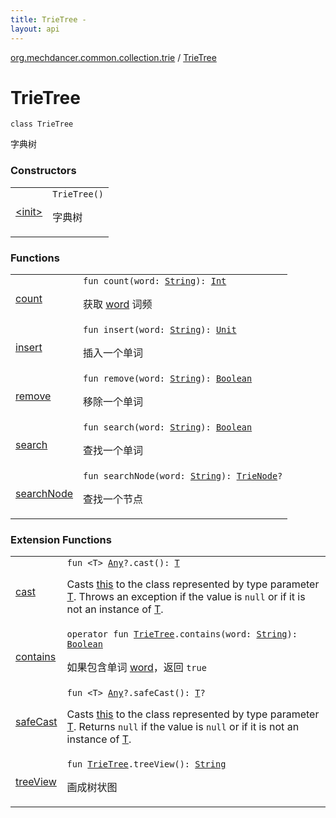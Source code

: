 ```yaml
---
title: TrieTree - 
layout: api
---
```


<div class='api-docs-breadcrumbs'><a href="../index.html">org.mechdancer.common.collection.trie</a> / <a href="./index.html">TrieTree</a></div>

# TrieTree

<div class="signature"><code><span class="keyword">class </span><span class="identifier">TrieTree</span></code></div>

字典树

### Constructors

<table class="api-docs-table">
<tbody>
<tr>
<td markdown="1">

<a href="-init-.html">&lt;init&gt;</a>


</td>
<td markdown="1">
<div class="signature"><code><span class="identifier">TrieTree</span><span class="symbol">(</span><span class="symbol">)</span></code></div>

字典树


</td>
</tr>
</tbody>
</table>

### Functions

<table class="api-docs-table">
<tbody>
<tr>
<td markdown="1">

<a href="count.html">count</a>


</td>
<td markdown="1">
<div class="signature"><code><span class="keyword">fun </span><span class="identifier">count</span><span class="symbol">(</span><span class="parameterName" id="org.mechdancer.common.collection.trie.TrieTree$count(kotlin.String)/word">word</span><span class="symbol">:</span>&nbsp;<a href="https://kotlinlang.org/api/latest/jvm/stdlib/kotlin/-string/index.html"><span class="identifier">String</span></a><span class="symbol">)</span><span class="symbol">: </span><a href="https://kotlinlang.org/api/latest/jvm/stdlib/kotlin/-int/index.html"><span class="identifier">Int</span></a></code></div>

获取 <a href="count.html#org.mechdancer.common.collection.trie.TrieTree$count(kotlin.String)/word">word</a> 词频


</td>
</tr>
<tr>
<td markdown="1">

<a href="insert.html">insert</a>


</td>
<td markdown="1">
<div class="signature"><code><span class="keyword">fun </span><span class="identifier">insert</span><span class="symbol">(</span><span class="parameterName" id="org.mechdancer.common.collection.trie.TrieTree$insert(kotlin.String)/word">word</span><span class="symbol">:</span>&nbsp;<a href="https://kotlinlang.org/api/latest/jvm/stdlib/kotlin/-string/index.html"><span class="identifier">String</span></a><span class="symbol">)</span><span class="symbol">: </span><a href="https://kotlinlang.org/api/latest/jvm/stdlib/kotlin/-unit/index.html"><span class="identifier">Unit</span></a></code></div>

插入一个单词


</td>
</tr>
<tr>
<td markdown="1">

<a href="remove.html">remove</a>


</td>
<td markdown="1">
<div class="signature"><code><span class="keyword">fun </span><span class="identifier">remove</span><span class="symbol">(</span><span class="parameterName" id="org.mechdancer.common.collection.trie.TrieTree$remove(kotlin.String)/word">word</span><span class="symbol">:</span>&nbsp;<a href="https://kotlinlang.org/api/latest/jvm/stdlib/kotlin/-string/index.html"><span class="identifier">String</span></a><span class="symbol">)</span><span class="symbol">: </span><a href="https://kotlinlang.org/api/latest/jvm/stdlib/kotlin/-boolean/index.html"><span class="identifier">Boolean</span></a></code></div>

移除一个单词


</td>
</tr>
<tr>
<td markdown="1">

<a href="search.html">search</a>


</td>
<td markdown="1">
<div class="signature"><code><span class="keyword">fun </span><span class="identifier">search</span><span class="symbol">(</span><span class="parameterName" id="org.mechdancer.common.collection.trie.TrieTree$search(kotlin.String)/word">word</span><span class="symbol">:</span>&nbsp;<a href="https://kotlinlang.org/api/latest/jvm/stdlib/kotlin/-string/index.html"><span class="identifier">String</span></a><span class="symbol">)</span><span class="symbol">: </span><a href="https://kotlinlang.org/api/latest/jvm/stdlib/kotlin/-boolean/index.html"><span class="identifier">Boolean</span></a></code></div>

查找一个单词


</td>
</tr>
<tr>
<td markdown="1">

<a href="search-node.html">searchNode</a>


</td>
<td markdown="1">
<div class="signature"><code><span class="keyword">fun </span><span class="identifier">searchNode</span><span class="symbol">(</span><span class="parameterName" id="org.mechdancer.common.collection.trie.TrieTree$searchNode(kotlin.String)/word">word</span><span class="symbol">:</span>&nbsp;<a href="https://kotlinlang.org/api/latest/jvm/stdlib/kotlin/-string/index.html"><span class="identifier">String</span></a><span class="symbol">)</span><span class="symbol">: </span><a href="../-trie-node/index.html"><span class="identifier">TrieNode</span></a><span class="symbol">?</span></code></div>

查找一个节点


</td>
</tr>
</tbody>
</table>

### Extension Functions

<table class="api-docs-table">
<tbody>
<tr>
<td markdown="1">

<a href="../../org.mechdancer.common.extension/kotlin.-any/cast.html">cast</a>


</td>
<td markdown="1">
<div class="signature"><code><span class="keyword">fun </span><span class="symbol">&lt;</span><span class="identifier">T</span><span class="symbol">&gt;</span> <a href="https://kotlinlang.org/api/latest/jvm/stdlib/kotlin/-any/index.html"><span class="identifier">Any</span></a><span class="symbol">?</span><span class="symbol">.</span><span class="identifier">cast</span><span class="symbol">(</span><span class="symbol">)</span><span class="symbol">: </span><a href="../../org.mechdancer.common.extension/kotlin.-any/cast.html#T"><span class="identifier">T</span></a></code></div>

Casts <a href="../../org.mechdancer.common.extension/kotlin.-any/cast/-this-.html">this</a> to the class represented by type parameter <a href="../../org.mechdancer.common.extension/kotlin.-any/cast.html#T">T</a>.
Throws an exception if the value is <code>null</code> or if it is not an instance of <a href="../../org.mechdancer.common.extension/kotlin.-any/cast.html#T">T</a>.


</td>
</tr>
<tr>
<td markdown="1">

<a href="../contains.html">contains</a>


</td>
<td markdown="1">
<div class="signature"><code><span class="keyword">operator</span> <span class="keyword">fun </span><a href="./index.html"><span class="identifier">TrieTree</span></a><span class="symbol">.</span><span class="identifier">contains</span><span class="symbol">(</span><span class="parameterName" id="org.mechdancer.common.collection.trie$contains(org.mechdancer.common.collection.trie.TrieTree, kotlin.String)/word">word</span><span class="symbol">:</span>&nbsp;<a href="https://kotlinlang.org/api/latest/jvm/stdlib/kotlin/-string/index.html"><span class="identifier">String</span></a><span class="symbol">)</span><span class="symbol">: </span><a href="https://kotlinlang.org/api/latest/jvm/stdlib/kotlin/-boolean/index.html"><span class="identifier">Boolean</span></a></code></div>

如果包含单词 <a href="../contains.html#org.mechdancer.common.collection.trie$contains(org.mechdancer.common.collection.trie.TrieTree, kotlin.String)/word">word</a>，返回 <code>true</code>


</td>
</tr>
<tr>
<td markdown="1">

<a href="../../org.mechdancer.common.extension/kotlin.-any/safe-cast.html">safeCast</a>


</td>
<td markdown="1">
<div class="signature"><code><span class="keyword">fun </span><span class="symbol">&lt;</span><span class="identifier">T</span><span class="symbol">&gt;</span> <a href="https://kotlinlang.org/api/latest/jvm/stdlib/kotlin/-any/index.html"><span class="identifier">Any</span></a><span class="symbol">?</span><span class="symbol">.</span><span class="identifier">safeCast</span><span class="symbol">(</span><span class="symbol">)</span><span class="symbol">: </span><a href="../../org.mechdancer.common.extension/kotlin.-any/safe-cast.html#T"><span class="identifier">T</span></a><span class="symbol">?</span></code></div>

Casts <a href="../../org.mechdancer.common.extension/kotlin.-any/safe-cast/-this-.html">this</a> to the class represented by type parameter <a href="../../org.mechdancer.common.extension/kotlin.-any/safe-cast.html#T">T</a>.
Returns <code>null</code> if the value is <code>null</code> or if it is not an instance of <a href="../../org.mechdancer.common.extension/kotlin.-any/safe-cast.html#T">T</a>.


</td>
</tr>
<tr>
<td markdown="1">

<a href="../tree-view.html">treeView</a>


</td>
<td markdown="1">
<div class="signature"><code><span class="keyword">fun </span><a href="./index.html"><span class="identifier">TrieTree</span></a><span class="symbol">.</span><span class="identifier">treeView</span><span class="symbol">(</span><span class="symbol">)</span><span class="symbol">: </span><a href="https://kotlinlang.org/api/latest/jvm/stdlib/kotlin/-string/index.html"><span class="identifier">String</span></a></code></div>

画成树状图


</td>
</tr>
</tbody>
</table>
